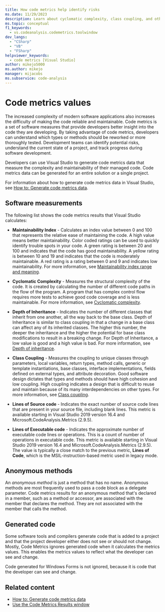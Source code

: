 ```yaml
---
title: How code metrics help identify risks
ms.date: 11/29/2023
description: Learn about cyclomatic complexity, class coupling, and other Visual Studio code metrics. See how metrics can track development progress and identify risks.
ms.topic: conceptual
f1_keywords:
  - vs.codeanalysis.codemetrics.toolwindow
dev_langs:
  - "CSharp"
  - "VB"
  - "FSharp"
helpviewer_keywords:
  - code metrics [Visual Studio]
author: mikejo5000
ms.author: mikejo
manager: mijacobs
ms.subservice: code-analysis
---
```


# Code metrics values

The increased complexity of modern software applications also increases the difficulty of making the code reliable and maintainable. Code metrics is a set of software measures that provide developers better insight into the code they are developing. By taking advantage of code metrics, developers can understand which types or methods should be reworked or more thoroughly tested. Development teams can identify potential risks, understand the current state of a project, and track progress during software development.

Developers can use Visual Studio to generate code metrics data that measure the complexity and maintainability of their managed code. Code metrics data can be generated for an entire solution or a single project.

For information about how to generate code metrics data in Visual Studio, see [How to: Generate code metrics data](../code-quality/how-to-generate-code-metrics-data.md).

## Software measurements

The following list shows the code metrics results that Visual Studio calculates:

- **Maintainability Index** - Calculates an index value between 0 and 100 that represents the relative ease of maintaining the code. A high value means better maintainability. Color coded ratings can be used to quickly identify trouble spots in your code. A green rating is between 20 and 100 and indicates that the code has good maintainability. A yellow rating is between 10 and 19 and indicates that the code is moderately maintainable. A red rating is a rating between 0 and 9 and indicates low maintainability. For more information, see [Maintainability index range and meaning](code-metrics-maintainability-index-range-and-meaning.md).

- **Cyclomatic Complexity** - Measures the structural complexity of the code. It is created by calculating the number of different code paths in the flow of the program. A program that has complex control flow requires more tests to achieve good code coverage and is less maintainable. For more information, see [Cyclomatic complexity](code-metrics-cyclomatic-complexity.md).

- **Depth of Inheritance** - Indicates the number of different classes that inherit from one another, all the way back to the base class. Depth of Inheritance is similar to class coupling in that a change in a base class can affect any of its inherited classes. The higher this number, the deeper the inheritance and the higher the potential for base class modifications to result in a breaking change. For Depth of Inheritance, a low value is good and a high value is bad. For more information, see [Depth of inheritance](code-metrics-depth-of-inheritance.md).

- **Class Coupling** - Measures the coupling to unique classes through parameters, local variables, return types, method calls, generic or template instantiations, base classes, interface implementations, fields defined on external types, and attribute decoration. Good software design dictates that types and methods should have high cohesion and low coupling. High coupling indicates a design that is difficult to reuse and maintain because of its many interdependencies on other types. For more information, see [Class coupling](code-metrics-class-coupling.md).

- **Lines of Source code** - Indicates the exact number of source code lines that are present in your source file, including blank lines. This metric is available starting in Visual Studio 2019 version 16.4 and Microsoft.CodeAnalysis.Metrics (2.9.5).

- **Lines of Executable code** - Indicates the approximate number of executable code lines or operations. This is a count of number of operations in executable code. This metric is available starting in Visual Studio 2019 version 16.4 and Microsoft.CodeAnalysis.Metrics (2.9.5). The value is typically a close match to the previous metric, **Lines of Code**, which is the MSIL-instruction-based metric used in legacy mode.

## Anonymous methods

An *anonymous method* is just a method that has no name. Anonymous methods are most frequently used to pass a code block as a delegate parameter. Code metrics results for an anonymous method that's declared in a member, such as a method or accessor, are associated with the member that declares the method. They are not associated with the member that calls the method.

## Generated code

Some software tools and compilers generate code that is added to a project and that the project developer either does not see or should not change. Mostly, Code Metrics ignores generated code when it calculates the metrics values. This enables the metrics values to reflect what the developer can see and change.

Code generated for Windows Forms is not ignored, because it is code that the developer can see and change.

## Related content

- [How to: Generate code metrics data](../code-quality/how-to-generate-code-metrics-data.md)
- [Use the Code Metrics Results window](../code-quality/working-with-code-metrics-data.md)
